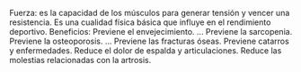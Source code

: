 Fuerza:
es la capacidad de los músculos para generar tensión y vencer una resistencia. Es una cualidad física básica que influye en el rendimiento deportivo. 
Beneficios:
Previene el envejecimiento. ...
Previene la sarcopenia.
Previene la osteoporosis. ...
Previene las fracturas óseas.
Previene catarros y enfermedades.
Reduce el dolor de espalda y articulaciones.
Reduce las molestias relacionadas con la artrosis.
